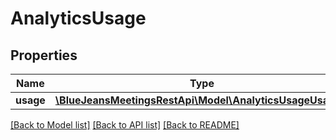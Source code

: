 # AnalyticsUsage

## Properties
Name | Type | Description | Notes
------------ | ------------- | ------------- | -------------
**usage** | [**\BlueJeansMeetingsRestApi\Model\AnalyticsUsageUsage[]**](AnalyticsUsageUsage.md) |  | [optional] 

[[Back to Model list]](../README.md#documentation-for-models) [[Back to API list]](../README.md#documentation-for-api-endpoints) [[Back to README]](../README.md)


